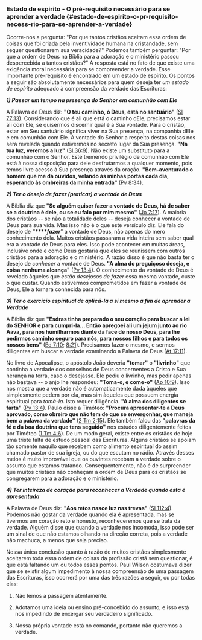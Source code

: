### Estado de espirito - O pré-requisito necessário para se aprender a verdade {#estado-de-espirito-o-pr-requisito-necess-rio-para-se-aprender-a-verdade}

Ocorre-nos a pergunta: &quot;Por que tantos cristãos aceitam essa ordem de coisas que foi criada pela inventividade humana na cristandade, sem sequer questionarem sua veracidade?&quot; Podemos também perguntar: &quot;Por que a ordem de Deus na Bíblia para a adoração e o ministério passou despercebida a tantos cristãos?&quot; A resposta está no fato de que existe uma exigência moral necessária para se compreender a verdade. Esse importante pré-requisito é encontrado em um estado de espírito. Os pontos a seguir são absolutamente necessários para quem deseja ter _um estado de espírito_ adequado à compreensão da verdade das Escrituras:

**_1) Passar um tempo na presença do Senhor em comunhão com Ele_**

A Palavra de Deus diz: **&quot;O teu caminho, ó Deus, está no santuário&quot;** ([Sl 77:13](http://bibliaonline.com.br/acf/sl/77/13)). Considerando que é ali que está o caminho dEle, precisamos estar ali com Ele, se quisermos discernir qual é a Sua vontade. Para o cristão, estar em Seu santuário significa viver na Sua presença, na companhia dEle e em comunhão com Ele. A vontade do Senhor a respeito destas coisas nos será revelada quando estivermos no secreto lugar da Sua presença. **&quot;Na tua luz, veremos a luz&quot;** ([Sl 36:9](http://bibliaonline.com.br/acf/sl/36/9)). Não existe um substituto para a comunhão com o Senhor. Este tremendo privilégio de comunhão com Ele está à nossa disposição para dele desfrutarmos a qualquer momento, pois temos livre acesso à Sua presença através da oração. **&quot;Bem-aventurado o homem que me dá ouvidos, velando às minhas portas cada dia, esperando às ombreiras da minha entrada&quot;** ([Pv 8:34](http://bibliaonline.com.br/acf/pv/8/34)).

**_2) Ter o desejo de fazer (praticar) a vontade de Deus_**

A Bíblia diz que **&quot;Se alguém quiser fazer a vontade de Deus, há de saber se a doutrina é dele, ou se eu falo por mim mesmo&quot;** ([Jo 7:17](http://bibliaonline.com.br/acf/jo/7/17)). A maioria dos cristãos -- se não a totalidade deles -- deseja conhecer a vontade de Deus para sua vida. Mas isso não é o que este versículo diz. Ele fala do desejo de **&quot;****_fazer_**&quot; a vontade de Deus, não apenas do mero conhecimento dela. Muitos cristãos passaram a vida inteira sem saber qual era a vontade de Deus para eles. Isso pode acontecer em muitas áreas, inclusive onde e como Deus gostaria que eles se reunissem com outros cristãos para a adoração e o ministério. A razão disso é que não basta ter o desejo de _conhecer_ a vontade de Deus. **&quot;A alma do preguiçoso deseja, e coisa nenhuma alcança&quot;** ([Pv 13:4](http://bibliaonline.com.br/acf/pv/13/4)). O conhecimento da vontade de Deus é revelado àqueles que _estão desejosos de fazer_ essa mesma vontade, custe o que custar. Quando estivermos comprometidos em fazer a vontade de Deus, Ele a tornará conhecida para nós.

**_3) Ter o exercício espiritual de aplicá-la a si mesmo a fim de aprender a Verdade_**

A Bíblia diz que **&quot;Esdras tinha preparado o seu coração para buscar a lei do SENHOR e para cumpri-la... Então apregoei ali um jejum junto ao rio Aava, para nos humilharmos diante da face de nosso Deus, para lhe pedirmos caminho seguro para nós, para nossos filhos e para todos os nossos bens&quot;** ([Ed 7:10](http://bibliaonline.com.br/acf/ed/7/10); [8:21](http://bibliaonline.com.br/acf/ed/8/21)). Precisamos fazer o mesmo, e sermos diligentes em buscar a verdade examinando a Palavra de Deus ([At 17:11](http://bibliaonline.com.br/acf/atos/17/11)).

No livro de Apocalipse, o apóstolo João deveria **&quot;tomar&quot;** o **&quot;livrinho&quot;** que continha a verdade dos conselhos de Deus concernentes a Cristo e Sua herança na terra, caso o desejasse. Ele pediu o livrinho, mas pedir apenas não bastava -- o anjo lhe respondeu: **&quot;Toma-o, e come-o&quot;** ([Ap 10:9](http://bibliaonline.com.br/acf/atos/10/9)). Isso nos mostra que a verdade não é automaticamente dada àqueles que simplesmente pedem por ela, mas sim àqueles que possuem energia espiritual para _tomá-la_. Isto requer diligência. **&quot;A alma dos diligentes se farta&quot;** ([Pv 13:4](http://bibliaonline.com.br/acf/pv/13/4)). Paulo disse a Timóteo: **&quot;Procura apresentar-te a Deus aprovado, como obreiro que não tem de que se envergonhar, que maneja bem a palavra da verdade&quot;** ([2 Tm 2:15](http://bibliaonline.com.br/acf/2tm/2/15)). Ele também falou das **&quot;palavras da fé e da boa doutrina que tens seguido&quot;** nos estudos diligentemente feitos por Timóteo ([1 Tm 4:6](http://bibliaonline.com.br/acf/1tm/4/6)). De um modo geral, existe entre os cristãos de hoje uma triste falta de estudo pessoal das Escrituras. Alguns cristãos se apoiam tão somente naquilo que recebem como alimento espiritual do assim chamado pastor de sua igreja, ou do que escutam no rádio. Através desses meios é muito improvável que os ouvintes recebam a verdade sobre o assunto que estamos tratando. Consequentemente, não é de surpreender que muitos cristãos não conheçam a ordem de Deus para os cristãos se congregarem para a adoração e o ministério.

**_4) Ter inteireza de coração para reconhecer a Verdade quando esta é apresentada_**

A Palavra de Deus diz: **&quot;Aos retos nasce luz nas trevas&quot;** ([Sl 112:4](http://bibliaonline.com.br/acf/sl/112/4)). Podemos não gostar da verdade quando ela é apresentada, mas se tivermos um coração reto e honesto, reconheceremos que se trata da verdade. Alguém disse que quando a verdade nos incomoda, isso pode ser um sinal de que não estamos olhando na direção correta, pois a verdade não machuca, a menos que seja preciso.

Nossa única conclusão quanto à razão de muitos cristãos simplesmente aceitarem toda essa ordem de coisas da profissão cristã sem questionar, é que está faltando um ou todos esses pontos. Paul Wilson costumava dizer que se existir algum impedimento à nossa compreensão de uma passagem das Escrituras, isso ocorrerá por uma das três razões a seguir, ou por todas elas:

1.  Não lemos a passagem atentamente.

2.  Adotamos uma ideia ou ensino pré-concebido do assunto, e isso está nos impedindo de enxergar seu verdadeiro significado.

3.  Nossa própria vontade está no comando, portanto não queremos a verdade.